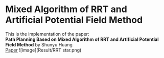 # Mixed Algorithm of RRT and Artificial Potential Field Method
This is the implementation of the paper:      
**Path Planning Based on Mixed Algorithm of RRT and Artificial Potential Field Method** by Shunyu Huang     
[Paper](https://ieeexplore.ieee.org/document/9570910)
![image](Result/RRT star.png)
